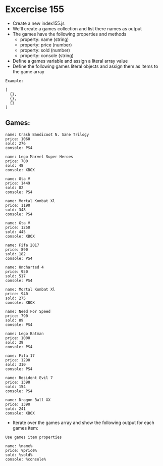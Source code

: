 # Excercise 155

* Create a new index155.js 
* We'll create a games collection and list there names as output
* The games have the following properties and methods
  * property: name (string)
  * property: price (number)
  * property: sold (number)
  * property: console (string)
* Define a games variable and assign a literal array value
* Define the following games literal objects and assign them as items to the game array
```
Example: 

[
  {},
  {},
  {}
]
```

## Games:
```
name: Crash Bandicoot N. Sane Trilogy
price: 1060
sold: 276
console: PS4

name: Lego Marvel Super Heroes
price: 700
sold: 48
console: XBOX

name: Gta V
price: 1449
sold: 82
console: PS4

name: Mortal Kombat Xl
price: 1190
sold: 348
console: PS4

name: Gta V
price: 1250
sold: 445
console: XBOX

name: Fifa 2017
price: 890
sold: 182
console: PS4

name: Uncharted 4
price: 950
sold: 517
console: PS4

name: Mortal Kombat Xl
price: 940
sold: 275
console: XBOX

name: Need For Speed
price: 790
sold: 89
console: PS4

name: Lego Batman
price: 1000
sold: 39
console: PS4

name: Fifa 17
price: 1290
sold: 310
console: PS4

name: Resident Evil 7
price: 1390
sold: 154
console: PS4

name: Dragon Ball XX
price: 1390
sold: 241
console: XBOX
```

* Iterate over the games array and show the following output for each games item:
```
Use games item properties

name: %name%
price: %price%
sold: %sold%
console: %console%
```